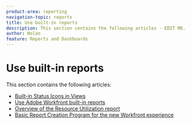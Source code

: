 ```yaml
---
product-area: reporting
navigation-topic: reports
title: Use built-in reports
description: This section contains the following articles - EDIT ME.
author: Nolan
feature: Reports and Dashboards
---
```


# Use built-in reports

This section contains the following articles:

* [Built-in Status Icons in Views](../../../reports-and-dashboards/reports/using-built-in-reports/built-in-status-icons-views.md) 
* [Use Adobe Workfront built-in reports](../../../reports-and-dashboards/reports/using-built-in-reports/use-workfront-built-in-reports.md) 
* [Overview of the Resource Utilization report](../../../reports-and-dashboards/reports/using-built-in-reports/resource-utilization-report.md) 
* [Basic Report Creation Program for the new Workfront experience](https://one.workfront.com/s/basic-report-creation-program)

